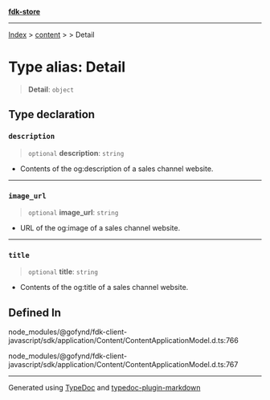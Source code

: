 [**fdk-store**](../../../README.md)
***

[Index](../../../API.md) > [content](../../README.md) > [<internal>](../README.md) > Detail

# Type alias: Detail

> **Detail**: `object`

## Type declaration

### `description`

> `optional` **description**: `string`

- Contents of the og:description of a sales
channel website.

***

### `image_url`

> `optional` **image\_url**: `string`

- URL of the og:image of a sales channel website.

***

### `title`

> `optional` **title**: `string`

- Contents of the og:title of a sales channel website.

## Defined In

node\_modules/@gofynd/fdk-client-javascript/sdk/application/Content/ContentApplicationModel.d.ts:766

node\_modules/@gofynd/fdk-client-javascript/sdk/application/Content/ContentApplicationModel.d.ts:767

***
Generated using [TypeDoc](https://typedoc.org/) and [typedoc-plugin-markdown](https://www.npmjs.com/package/typedoc-plugin-markdown)
